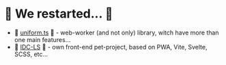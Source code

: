# 🏴 We restarted... 🏴

- 🥋 [uniform.ts](https://github.com/BZ-0/uniform.ts) 🥋 - web-worker (and not only) library, witch have more than one main features...
- 👑 [IDC-LS](https://github.com/BZ-0/IDC-LS) 👑 - own front-end pet-project, based on PWA, Vite, Svelte, SCSS, etc...
